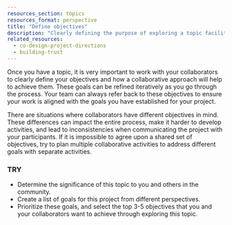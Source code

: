 ```yaml
---
resources_section: topics
resources_format: perspective
title: "Define objectives"
description: "Clearly defining the purpose of exploring a topic facilitates the development of a co-design process."
related_resources:
  - co-design-project-directions
  - building-trust
---
```


Once you have a topic, it is very important to work with your collaborators to clearly define your objectives and how a collaborative approach will help to achieve them. These goals can be refined iteratively as you go through the process. Your team can always refer back to these objectives to ensure your work is aligned with the goals you have established for your project. 


There are situations where collaborators have different objectives in mind. These differences can impact the entire process, make it harder to develop activities, and lead to inconsistencies when communicating the project with your participants. If it is impossible to agree upon a shared set of objectives, try to plan multiple collaborative activities to address different goals with separate activities.   

### TRY

- Determine the significance of this topic to you and others in the community.
- Create a list of goals for this project from different perspectives.
- Prioritize these goals, and select the top 3-5 objectives that you and your collaborators want to achieve through exploring this topic.